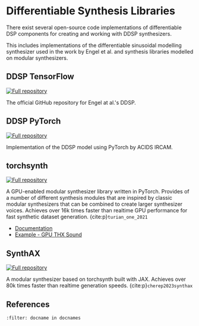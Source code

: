 # Differentiable Synthesis Libraries

There exist several open-source code implementations of differentiable DSP
components for creating and working with DDSP synthesizers. 

This includes implementations of the differentiable sinusoidal modelling synthesizer used in the work by Engel et al. and synthesis libraries modelled on modular synthesizers.

## DDSP TensorFlow

<a href="https://github.com/magenta/ddsp"><img src="https://img.shields.io/badge/Github-DDSP_TensorFlow-7DA416.svg?style=flat-square&amp;logo=GitHub" alt="Full repository"></a>

The official GitHub repository for Engel at al.'s DDSP.

## DDSP PyTorch

<a href="https://github.com/acids-ircam/ddsp_pytorch"><img src="https://img.shields.io/badge/Github-DDSP_PyTorch-7DA416.svg?style=flat-square&amp;logo=GitHub" alt="Full repository"></a>

Implementation of the DDSP model using PyTorch by ACIDS IRCAM.

## torchsynth

<a href="https://github.com/torchsynth/torchsynth"><img src="https://img.shields.io/badge/Github-torchsynth-7DA416.svg?style=flat-square&amp;logo=GitHub" alt="Full repository"></a>

A GPU-enabled modular synthesizer library written in PyTorch. Provides of a number of different synthesis modules that are inspired by classic modular synthesizers that can be combined to create larger synthesizer voices. Achieves over 16k times faster than realtime GPU performance for fast synthetic dataset generation. {cite:p}`turian_one_2021`

- [Documentation](https://torchsynth.readthedocs.io/en/latest/)
- [Example - GPU THX Sound](https://colab.research.google.com/drive/143JkEfo-TwNPvvMvhv7RGiLZpqzwVQYV?usp=sharing)

## SynthAX

<a href="https://github.com/PapayaResearch/synthax"><img src="https://img.shields.io/badge/Github-SynthAX-7DA416.svg?style=flat-square&amp;logo=GitHub" alt="Full repository"></a>

A modular synthesizer based on torchsynth built with JAX. Achieves over 80k times faster than realtime generation speeds. {cite:p}`cherep2023synthax`

## References

```{bibliography}
:filter: docname in docnames
```
